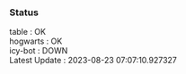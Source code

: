### Status


table : OK  
hogwarts : OK  
icy-bot : DOWN  
Latest Update : 2023-08-23 07:07:10.927327
